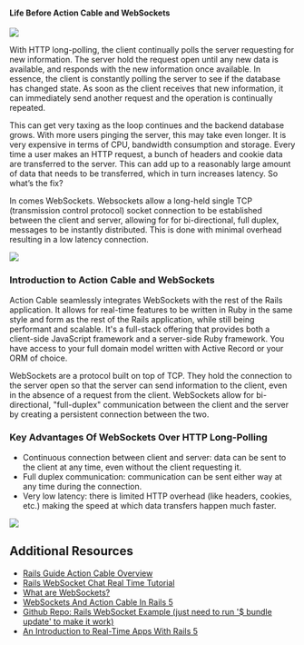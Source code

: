 #### Life Before Action Cable and WebSockets ####
<img src="https://softcover.s3.amazonaws.com/636/learn_enough_action_cable/images/figures/walkie_talkie.png"></a>
<p> With HTTP long-polling, the client continually polls the server requesting for new information. The server hold the request open until any new data is available, and responds with the new information once available. In essence, the client is constantly polling the server to see if the database has changed state. As soon as the client receives that new information, it can immediately send another request and the operation is continually repeated.</p>
<p>This can get very taxing as the loop continues and the backend database grows. With more users pinging the server, this may take even longer. It is very expensive in terms of CPU, bandwidth consumption and storage. Every time a user makes an HTTP request, a bunch of headers and cookie data are transferred to the server. This can add up to a reasonably large amount of data that needs to be transferred, which in turn increases latency. So what’s the fix?

In comes WebSockets. Websockets allow a long-held single TCP (transmission control protocol) socket connection to be established between the client and server, allowing for for bi-directional, full duplex, messages to be instantly distributed. This is done with minimal overhead resulting in a low latency connection. </p> 
 
<img src="https://cdn-images-1.medium.com/max/2000/1*v2XywM5pSK_f5VZyWDMPoQ.gif"></a>
### Introduction to Action Cable and WebSockets  ###
<p> Action Cable seamlessly integrates WebSockets with the rest of the Rails application. It allows for real-time features to be written in Ruby in the same style and form as the rest of the Rails application, while still being performant and scalable. It's a full-stack offering that provides both a client-side JavaScript framework and a server-side Ruby framework. You have access to your full domain model written with Active Record or your ORM of choice.</p>

<p>WebSockets are a protocol built on top of TCP. They hold the connection to the server open so that the server can send information to the client, even in the absence of a request from the client. WebSockets allow for bi-directional, "full-duplex" communication between the client and the server by creating a persistent connection between the two.</p>

### Key Advantages Of WebSockets Over HTTP Long-Polling ###

* Continuous connection between client and server: data can be sent to the client at any time, even without the client requesting it.
* Full duplex communication: communication can be sent either way at any time during the connection.
* Very low latency: there is limited HTTP overhead (like headers, cookies, etc.) making the speed at which data transfers happen much faster.

<img src="https://bamboolab.eu/uploads/picture/chat.gif">

## Additional Resources ##
* <a href="https://guides.rubyonrails.org/action_cable_overview.html#connection-setup"> Rails Guide Action Cable Overview</a>
* <a href="https://www.youtube.com/watch?v=kJbuZecN1c8"> Rails WebSocket Chat Real Time Tutorial </a>
* <a href="https://medium.com/front-end-hacking/what-are-websockets-7bf0e2e1af2"> What are WebSockets? </a>
* <a href="https://www.imaginarycloud.com/blog/websockets-and-action-cable-in-rails-5/"> WebSockets And Action Cable In Rails 5 </a>
* <a href="https://www.imaginarycloud.com/blog/websockets-and-action-cable-in-rails-5/"> Github Repo: Rails WebSocket Example (just need to run '$ bundle update' to make it work) </a>
* <a href="https://www.learnenough.com/action-cable-tutorial"> An Introduction to Real-Time Apps With Rails 5 </a>

